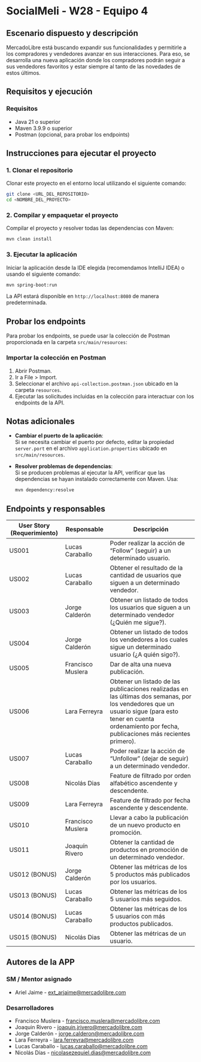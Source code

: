 # SocialMeli - W28 - Equipo 4

## Escenario dispuesto y descripción

MercadoLibre está buscando expandir sus funcionalidades y permitirle a los compradores y vendedores avanzar en sus interacciones. Para eso, se desarrolla una nueva aplicación donde los compradores podrán seguir a sus vendedores favoritos y estar siempre al tanto de las novedades de estos últimos.

## Requisitos y ejecución
### Requisitos
- Java 21 o superior
- Maven 3.9.9 o superior
- Postman (opcional, para probar los endpoints)

## Instrucciones para ejecutar el proyecto

### **1. Clonar el repositorio**
Clonar este proyecto en el entorno local utilizando el siguiente comando:
```bash
git clone <URL_DEL_REPOSITORIO>
cd <NOMBRE_DEL_PROYECTO>
```
### **2. Compilar y empaquetar el proyecto**
Compilar el proyecto y resolver todas las dependencias con Maven:
```bash
mvn clean install
```

### **3. Ejecutar la aplicación**
Iniciar la aplicación desde la IDE elegida (recomendamos IntelliJ IDEA) o usando el siguiente comando:
```bash
mvn spring-boot:run
```
La API estará disponible en `http://localhost:8080` de manera predeterminada.

## **Probar los endpoints**

Para probar los endpoints, se puede usar la colección de Postman proporcionada en la carpeta `src/main/resources`:

### **Importar la colección en Postman**
1. Abrir Postman.
2. Ir a File > Import.
3. Seleccionar el archivo `api-collection.postman.json` ubicado en la carpeta `resources`.
4. Ejecutar las solicitudes incluidas en la colección para interactuar con los endpoints de la API.

## **Notas adicionales**

- **Cambiar el puerto de la aplicación**:  
  Si se necesita cambiar el puerto por defecto, editar la propiedad `server.port` en el archivo `application.properties` ubicado en `src/main/resources`.

- **Resolver problemas de dependencias**:  
  Si se producen problemas al ejecutar la API, verificar que las dependencias se hayan instalado correctamente con Maven. Usa:  
  ```bash
  mvn dependency:resolve
  ```


## Endpoints y responsables

| User Story (Requerimiento) | Responsable       | Descripción                                                                                                                                                                                                     |
|------------------|-------------------|-----------------------------------------------------------------------------------------------------------------------------------------------------------------------------------------------------------------|
| US001            | Lucas Caraballo   | Poder realizar la acción de “Follow” (seguir) a un determinado usuario.                                                                                                                                         |
| US002            | Lucas Caraballo   | Obtener el resultado de la cantidad de usuarios que siguen a un determinado vendedor.                                                                                                                           |
| US003            | Jorge Calderón    | Obtener un listado de todos los usuarios que siguen a un determinado vendedor (¿Quién me sigue?).                                                                                                                |
| US004            | Jorge Calderón    | Obtener un listado de todos los vendedores a los cuales sigue un determinado usuario (¿A quién sigo?).                                                                                                           |
| US005            | Francisco Muslera | Dar de alta una nueva publicación.                                                                                                                                                                              |
| US006            | Lara Ferreyra     | Obtener un listado de las publicaciones realizadas en las últimas dos semanas, por los vendedores que un usuario sigue (para esto tener en cuenta ordenamiento por fecha, publicaciones más recientes primero). |
| US007            | Lucas Caraballo   | Poder realizar la acción de “Unfollow” (dejar de seguir) a un determinado vendedor.                                                                                                                             |
| US008            | Nicolás Dias      | Feature de filtrado por orden alfabético ascendente y descendente.                                                                                                                                              |
| US009            | Lara Ferreyra     | Feature de filtrado por fecha ascendente y descendente.                                                                                                                                                         |
| US010            | Francisco Muslera | Llevar a cabo la publicación de un nuevo producto en promoción.                                                                                                                                                 |
| US011            | Joaquín Rivero    | Obtener la cantidad de productos en promoción de un determinado vendedor.                                                                                                                                       |
| US012 (BONUS)    | Jorge Calderón    | Obtener las métricas de los 5 productos más publicados por los usuarios.                                                                                                                                        |
| US013 (BONUS)    | Lucas Caraballo   | Obtener las métricas de los 5 usuarios más seguidos.                                                                                                                                                            |
| US014 (BONUS)    | Lucas Caraballo   | Obtener las métricas de los 5 usuarios con más productos publicados.                                                                                                                                            |
| US015 (BONUS)    | Nicolás Dias      | Obtener las métricas de un usuario.                                                                                                                                                                             |

## Autores de la APP

### SM / Mentor asignado
- Ariel Jaime - ext_arjaime@mercadolibre.com

### Desarrolladores
- Francisco Muslera - francisco.muslera@mercadolibre.com
- Joaquin Rivero - joaquin.jrivero@mercadolibre.com
- Jorge Calderón - jorge.calderon@mercadolibre.com
- Lara Ferreyra - lara.ferreyra@mercadolibre.com
- Lucas Caraballo - lucas.caraballo@mercadolibre.com
- Nicolás Días - nicolasezequiel.dias@mercadolibre.com
